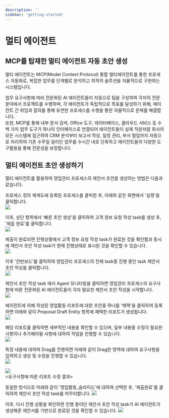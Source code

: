 ```yaml
---
description: ''
sidebar: 'getting-started'
---
```


# 멀티 에이전트

## MCP를 탑재한 멀티 에이전트 자동 초안 생성

멀티 에이전트는 MCP(Model Context Protocol) 통합 멀티에이전트를 통한 프로세스 자동화로, 복잡한 업무를 단계별로 분석하고 최적의 솔루션을 자율적으로 구현하는 시스템입니다.

업무 요구사항에 따라 전문화된 AI 에이전트들이 자동으로 팀을 구성하여 각자의 전문 분야에서 프로젝트를 수행하며, 각 에이전트가 독립적으로 목표를 달성하기 위해, 에이전트 간 위임과 질의를 통해 유연한 프로세스를 수행을 통한 자율적으로 문제를 해결합니다. <br>
또한, MCP를 통해 내부 문서 검색, Office 도구, 데이터베이스, 클라우드 서비스 등 수백 가지 업무 도구가 하나의 인터페이스로 연결되어 에이전트들이 실제 직원처럼 회사의 모든 시스템에 접근하여 CRM 분석부터 보고서 작성, 일정 관리, 부서 협업까지 자동으로 처리하여 기존 수주일 걸리던 업무를 수시간 내로 단축하고 에이전트들의 다양한 도구활용을 통해 전문성을 보장합니다.

## 멀티 에이전트 초안 생성하기

멀티 에이전트를 활용하여 영업관리 프로세스의 제안서 초안을 생성하는 방법은 다음과 같습니다.

프로세스 정의 체계도에 등록된 프로세스를 클릭한 후, 아래와 같은 화면에서 '실행'을 클릭합니다. <br>
![](../../uengine-image/process-gpt/multi-agent/1.프로세스-실행.png)

이후, 상단 항목에서 '빠른 초안 생성'을 클릭하여 고객 정보 요청 작성 task를 생성 후, '제출 완료'를 클릭합니다. <br>
![](../../uengine-image/process-gpt/multi-agent/2.초안생성.png)

제출이 완료되면 진행상황에서 고객 정보 요청 작성 task가 완료된 것을 확인함과 동시에 제안서 초안 작성 task가 현재 진행상태로 표시된 것을 확인할 수 있습니다. <br>
![](../../uengine-image/process-gpt/multi-agent/3.진행상황.png)

이후 '칸반보드'를 클릭하여 영업관리 프로세스의 전체 task중 진행 중인 task 제안서 초안 작성을 클릭합니다. <br>
![](../../uengine-image/process-gpt/multi-agent/4.칸반보드.png)

제안서 초안 작성 task 에서 Agent 모니터링을 클릭하면 영업관리 프로세스의 요구사항에 따른 전문화된 AI 에이전트들이 각자 필요한 제안서 초안 작성을 시작합니다. <br>
![](../../uengine-image/process-gpt/multi-agent/5.Agent%20모니터링.png)

에이전트에 의해 작성된 영업활동 리포트에 대한 초안중 하나를 '채택'을 클릭하여 등록하면 아래와 같이 Proposal Draft Entity 항목에 채택한 리포트가 생성됩니다. <br>
![](../../uengine-image/process-gpt/multi-agent/7.에이전트-업무-채택.png)

해당 리포트를 클릭하면 세부적인 내용을 확인할 수 있으며, 일부 내용중 수정이 필요한 사항이나 추가해야될 사항에 대하여 작업을 진행할 수 있습니다. <br>
![](../../uengine-image/process-gpt/multi-agent/8.에이전트-업무내역-세부-확인.png)

특정 내용에 대하여 Drag를 진행하면 아래와 같이 Drag한 영역에 대하여 요구사항을 입력하고 생성 및 수정을 진행할 수 있습니다. <br>
![](../../uengine-image/process-gpt/multi-agent/9.에이전트-업무-수정.png)

![](../../uengine-image/process-gpt/multi-agent/10.애이전트-업무-수정-결과.png) <br>
<요구사항에 따른 리포트 수정 결과>

동일한 방식으로 아래와 같이 '영업활동_슬라이드'에 대하여 선택한 후, '제출완료'를 클릭하여 제안서 초안 작성 task를 마무리합니다.
![](../../uengine-image/process-gpt/multi-agent/11.%20에이전트%20최종%20선택.png)

이후, 다시 진행 상황을 확인하면 진행 중이던 제안서 초안 작성 task가 AI 에이전트가 생성해준 제안서를 기반으로 완료된 것을 확인할 수 있습니다.
![](../../uengine-image/process-gpt/multi-agent/12.%20제안서%20초안%20작성%20끝.png)